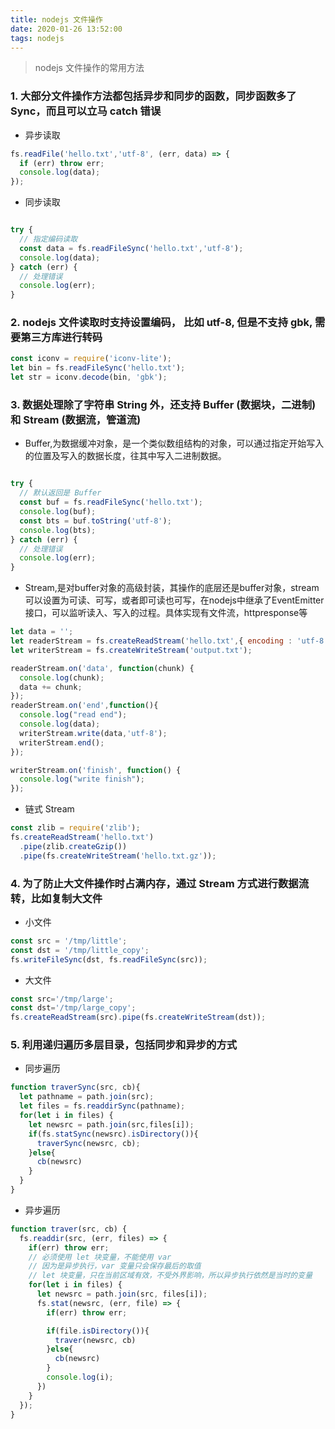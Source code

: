 ```yaml
---
title: nodejs 文件操作
date: 2020-01-26 13:52:00
tags: nodejs
---
```


> nodejs 文件操作的常用方法

<!-- more -->

### 1. 大部分文件操作方法都包括异步和同步的函数，同步函数多了 Sync，而且可以立马 catch 错误
- 异步读取

```js
fs.readFile('hello.txt','utf-8', (err, data) => {
  if (err) throw err;
  console.log(data);
});


```

- 同步读取

```js

try {
  // 指定编码读取
  const data = fs.readFileSync('hello.txt','utf-8');
  console.log(data);
} catch (err) {
  // 处理错误
  console.log(err);
}

```


### 2. nodejs 文件读取时支持设置编码， 比如 utf-8, 但是不支持 gbk, 需要第三方库进行转码

```js
const iconv = require('iconv-lite');
let bin = fs.readFileSync('hello.txt');
let str = iconv.decode(bin, 'gbk');
```


### 3. 数据处理除了字符串 String 外，还支持 Buffer (数据块，二进制) 和 Stream (数据流，管道流) 
- Buffer,为数据缓冲对象，是一个类似数组结构的对象，可以通过指定开始写入的位置及写入的数据长度，往其中写入二进制数据。

```js

try {
  // 默认返回是 Buffer
  const buf = fs.readFileSync('hello.txt');
  console.log(buf);
  const bts = buf.toString('utf-8');
  console.log(bts);
} catch (err) {
  // 处理错误
  console.log(err);
}

```

- Stream,是对buffer对象的高级封装，其操作的底层还是buffer对象，stream可以设置为可读、可写，或者即可读也可写，在nodejs中继承了EventEmitter接口，可以监听读入、写入的过程。具体实现有文件流，httpresponse等

```js
let data = '';
let readerStream = fs.createReadStream('hello.txt',{ encoding : 'utf-8', highWaterMark : 1});
let writerStream = fs.createWriteStream('output.txt');

readerStream.on('data', function(chunk) {
  console.log(chunk);
  data += chunk;
});
readerStream.on('end',function(){
  console.log("read end");
  console.log(data);
  writerStream.write(data,'utf-8');
  writerStream.end();
});

writerStream.on('finish', function() {
  console.log("write finish");
});

```

- 链式 Stream

```js
const zlib = require('zlib');
fs.createReadStream('hello.txt')
  .pipe(zlib.createGzip())
  .pipe(fs.createWriteStream('hello.txt.gz'));

```


### 4. 为了防止大文件操作时占满内存，通过 Stream 方式进行数据流转，比如复制大文件
- 小文件

```js
const src = '/tmp/little';
const dst = '/tmp/little_copy';
fs.writeFileSync(dst, fs.readFileSync(src));

```

- 大文件

```js
const src='/tmp/large';
const dst='/tmp/large_copy';
fs.createReadStream(src).pipe(fs.createWriteStream(dst));
```


### 5. 利用递归遍历多层目录，包括同步和异步的方式
- 同步遍历

```js
function traverSync(src, cb){
  let pathname = path.join(src);
  let files = fs.readdirSync(pathname);
  for(let i in files) {
    let newsrc = path.join(src,files[i]);
    if(fs.statSync(newsrc).isDirectory()){
      traverSync(newsrc, cb);
    }else{
      cb(newsrc)
    }
  }
}

```

- 异步遍历

```js
function traver(src, cb) {
  fs.readdir(src, (err, files) => {
    if(err) throw err;
    // 必须使用 let 块变量，不能使用 var 
    // 因为是异步执行，var 变量只会保存最后的取值
    // let 块变量，只在当前区域有效，不受外界影响，所以异步执行依然是当时的变量
    for(let i in files) {
      let newsrc = path.join(src, files[i]);
      fs.stat(newsrc, (err, file) => {
        if(err) throw err;

        if(file.isDirectory()){
          traver(newsrc, cb)
        }else{
          cb(newsrc)
        }
        console.log(i);
      })
    }
  });
}
```